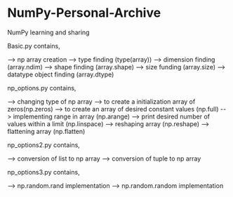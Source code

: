 # NumPy-Personal-Archive
NumPy learning and sharing


Basic.py contains,

--> np array creation
--> type finding (type(array))
--> dimension finding (array.ndim)
--> shape finding (array.shape)
--> size funding (array.size)
--> datatype object finding (array.dtype)

np_options.py contains,

--> changing type of np array
--> to create a initialization array of zeros(np.zeros)
--> to create an array of desired constant values  (np.full)
--> implementing range in array (np.arange)
--> print desired number of values within a limit (np.linspace)
--> reshaping array (np.reshape)
--> flattening array (np.flatten)

np_options2.py contains,

--> conversion of list to np array
--> conversion of tuple to np array

np_options3.py contains,

--> np.random.rand implementation
--> np.random.random implementation
